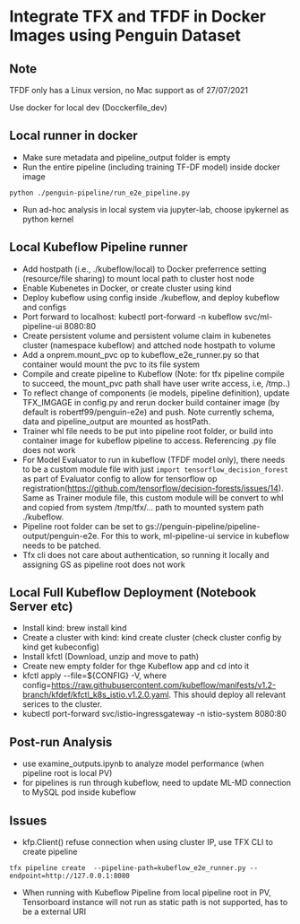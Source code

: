 # Integrate TFX and TFDF in Docker Images using Penguin Dataset

## Note
TFDF only has a Linux version, no Mac support as of 27/07/2021

Use docker for local dev (Docckerfile_dev)

## Local runner in docker
- Make sure metadata and pipeline_output folder is empty
- Run the entire pipeline (including training TF-DF model) inside docker image
```
python ./penguin-pipeline/run_e2e_pipeline.py 
```
- Run ad-hoc analysis in local system via jupyter-lab, choose ipykernel as python kernel

## Local Kubeflow Pipeline runner
- Add hostpath (i.e., ./kubeflow/local) to Docker preferrence setting (resource/file sharing) to mount local path to cluster host node
- Enable Kubenetes in Docker, or create cluster using kind
- Deploy kubeflow using config inside ./kubeflow, and deploy kubeflow and configs
- Port forward to localhost: kubectl port-forward -n kubeflow svc/ml-pipeline-ui 8080:80
- Create persistent volume and persistent volume claim in kubenetes cluster (namespace kubeflow) and attched node hostpath to volume
- Add a onprem.mount_pvc op to kubeflow_e2e_runner.py so that container would mount the pvc to its file system
- Compile and create pipeline to Kubeflow (Note: for tfx pipeline compile to succeed, the mount_pvc path shall have user write access, i.e, /tmp..)
- To reflect change of components (ie models, pipeline definition), update TFX_IMGAGE in config.py and rerun docker build container image (by default is robertf99/penguin-e2e) and push. Note currently schema, data and pipeline_output are mounted as hostPath.
- Trainer whl file needs to be put into pipeline root folder, or build into container image for kubeflow pipeline to access. Referencing .py file does not work
- For Model Evaluator to run in kubeflow (TFDF model only), there needs to be a custom module file with just `import tensorflow_decision_forest` as part of Evaluator config to allow for tensorflow op registration(https://github.com/tensorflow/decision-forests/issues/14). Same as Trainer module file, this custom module will be convert to whl and copied from system /tmp/tfx/... path to mounted system path ./kubeflow.
- Pipeline root folder can be set to gs://penguin-pipeline/pipeline-output/penguin-e2e. For this to work, ml-pipeline-ui service in kubeflow needs to be patched.
- Tfx cli does not care about authentication, so running it locally and assigning GS as pipeline root does not work

## Local Full Kubeflow Deployment (Notebook Server etc)
- Install kind: brew install kind
- Create a cluster with kind: kind create cluster (check cluster config by kind get kubeconfig)
- Install kfctl (Download, unzip and move to path)
- Create new empty folder for thge Kubeflow app and cd into it
- kfctl apply --file=${CONFIG} -V, where config=https://raw.githubusercontent.com/kubeflow/manifests/v1.2-branch/kfdef/kfctl_k8s_istio.v1.2.0.yaml. This should deploy all relevant serices to the cluster.
- kubectl port-forward svc/istio-ingressgateway -n istio-system 8080:80

## Post-run Analysis
- use examine_outputs.ipynb to analyze model performance (when pipeline root is local PV)
- for pipelines is run through kubeflow, need to update ML-MD connection to MySQL pod inside kubeflow
## Issues
- kfp.Client() refuse connection when using cluster IP, use TFX CLI to create pipeline
```
tfx pipeline create  --pipeline-path=kubeflow_e2e_runner.py --endpoint=http://127.0.0.1:8080
```
- When running with Kubeflow Pipeline from local pipeline root in PV, Tensorboard instance will not run as static path is not supported, has to be a external URI